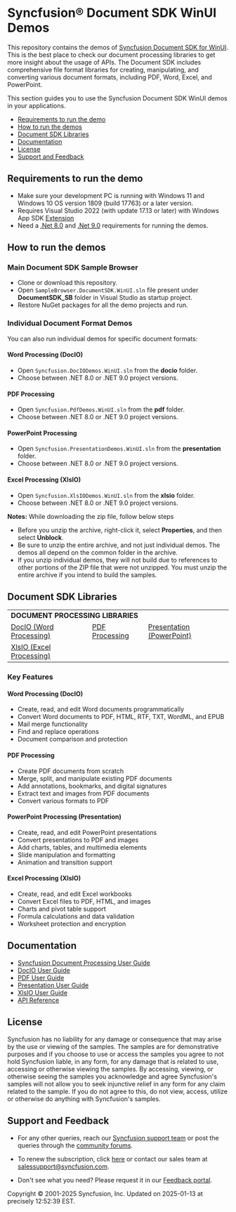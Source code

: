 # Syncfusion® Document SDK WinUI Demos

This repository contains the demos of [Syncfusion Document SDK for WinUI](https://www.syncfusion.com/document-processing). This is the best place to check our document processing libraries to get more insight about the usage of APIs. The Document SDK includes comprehensive file format libraries for creating, manipulating, and converting various document formats, including PDF, Word, Excel, and PowerPoint.

This section guides you to use the Syncfusion Document SDK WinUI demos in your applications.

* [Requirements to run the demo](#requirements-to-run-the-demo)
* [How to run the demos](#how-to-run-the-demos)
* [Document SDK Libraries](#document-sdk-libraries)
* [Documentation](#documentation)
* [License](#license)
* [Support and Feedback](#support-and-feedback)

## <a name="requirements-to-run-the-demo"></a>Requirements to run the demo

* Make sure your development PC is running with Windows 11 and Windows 10 OS version 1809 (build 17763) or a later version.
* Requires Visual Studio 2022 (with update 17.13 or later) with Windows App SDK [Extension](https://learn.microsoft.com/en-us/windows/apps/windows-app-sdk/release-notes-archive/stable-channel-1.6#version-16)
* Need a [.Net 8.0](https://dotnet.microsoft.com/en-us/download/dotnet/8.0) and [.Net 9.0](https://dotnet.microsoft.com/en-us/download/dotnet/9.0) requirements for running the demos.

## <a name="how-to-run-the-demos"></a>How to run the demos

### Main Document SDK Sample Browser
* Clone or download this repository.
* Open `SampleBrowser.DocumentSDK.WinUI.sln` file present under **DocumentSDK_SB** folder in Visual Studio as startup project.
* Restore NuGet packages for all the demo projects and run.

### Individual Document Format Demos
You can also run individual demos for specific document formats:

#### Word Processing (DocIO)
* Open `Syncfusion.DocIODemos.WinUI.sln` from the **docio** folder.
* Choose between .NET 8.0 or .NET 9.0 project versions.

#### PDF Processing
* Open `Syncfusion.PdfDemos.WinUI.sln` from the **pdf** folder.
* Choose between .NET 8.0 or .NET 9.0 project versions.

#### PowerPoint Processing
* Open `Syncfusion.PresentationDemos.WinUI.sln` from the **presentation** folder.
* Choose between .NET 8.0 or .NET 9.0 project versions.

#### Excel Processing (XlsIO)
* Open `Syncfusion.XlsIODemos.WinUI.sln` from the **xlsio** folder.
* Choose between .NET 8.0 or .NET 9.0 project versions.

**Notes:** While downloading the zip file, follow below steps
* Before you unzip the archive, right-click it, select **Properties**, and then select **Unblock**.
* Be sure to unzip the entire archive, and not just individual demos. The demos all depend on the common folder in the archive.
* If you unzip individual demos, they will not build due to references to other portions of the ZIP file that were not unzipped. You must unzip the entire archive if you intend to build the samples.

## <a name="document-sdk-libraries"></a>Document SDK Libraries

<table>
    <tr>
        <td colspan="3">
            <b>DOCUMENT PROCESSING LIBRARIES</b>
        </td>
    </tr>
    <tr>
        <td>
            <a href="docio">DocIO (Word Processing)</a>
        </td>
        <td>
            <a href="pdf">PDF Processing</a>
        </td>
        <td>
            <a href="presentation">Presentation (PowerPoint)</a>
        </td>
    </tr>
    <tr>
        <td>
            <a href="xlsio">XlsIO (Excel Processing)</a>
        </td>
        <td></td>
        <td></td>
    </tr>
</table>

### Key Features

#### Word Processing (DocIO)
* Create, read, and edit Word documents programmatically
* Convert Word documents to PDF, HTML, RTF, TXT, WordML, and EPUB
* Mail merge functionality
* Find and replace operations
* Document comparison and protection

#### PDF Processing
* Create PDF documents from scratch
* Merge, split, and manipulate existing PDF documents
* Add annotations, bookmarks, and digital signatures
* Extract text and images from PDF documents
* Convert various formats to PDF

#### PowerPoint Processing (Presentation)
* Create, read, and edit PowerPoint presentations
* Convert presentations to PDF and images
* Add charts, tables, and multimedia elements
* Slide manipulation and formatting
* Animation and transition support

#### Excel Processing (XlsIO)
* Create, read, and edit Excel workbooks
* Convert Excel files to PDF, HTML, and images
* Charts and pivot table support
* Formula calculations and data validation
* Worksheet protection and encryption

## <a name="documentation"></a>Documentation

* [Syncfusion Document Processing User Guide](https://help.syncfusion.com/document-processing/introduction)
* [DocIO User Guide](https://help.syncfusion.com/document-processing/word/word-library/net/overview)
* [PDF User Guide](https://help.syncfusion.com/document-processing/pdf/pdf-library/net/overview)
* [Presentation User Guide](https://help.syncfusion.com/document-processing/powerpoint/powerpoint-library/net/overview)
* [XlsIO User Guide](https://help.syncfusion.com/document-processing/excel/excel-library/net/overview)
* [API Reference](https://help.syncfusion.com/cr/document-processing/Syncfusion.DocIO.html)

## <a name="license"></a>License

Syncfusion has no liability for any damage or consequence that may arise by the use or viewing of the samples. The samples are for demonstrative purposes and if you choose to use or access the samples you agree to not hold Syncfusion liable, in any form, for any damage that is related to use, accessing or otherwise viewing the samples. By accessing, viewing, or otherwise seeing the samples you acknowledge and agree Syncfusion's samples will not allow you to seek injunctive relief in any form for any claim related to the sample. If you do not agree to this, do not view, access, utilize or otherwise do anything with Syncfusion's samples.

## <a name="support-and-feedback"></a>Support and Feedback

* For any other queries, reach our [Syncfusion support team](https://www.syncfusion.com/support/directtrac/incidents/newincident?utm_source=github&utm_medium=listing) or post the queries through the [community forums](https://www.syncfusion.com/forums?utm_source=github&utm_medium=listing).

* To renew the subscription, click [here](https://www.syncfusion.com/sales/products) or contact our sales team at <salessupport@syncfusion.com>.

* Don't see what you need? Please request it in our [Feedback portal](https://www.syncfusion.com/feedback/file-formats).

<p>Copyright © 2001-2025 Syncfusion, Inc. Updated on 2025-01-13 at precisely 12:52:39 EST.</p>

